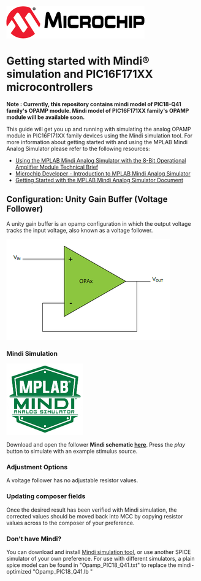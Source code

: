 ![Microchip logo](images/microchip.png)
# Getting started with Mindi® simulation and PIC16F171XX microcontrollers

**Note : Currently, this repository contains mindi model of PIC18-Q41 family's OPAMP module. Mindi model of PIC16F171XX family's OPAMP module will be available soon.**

This guide will get you up and running with simulating the analog OPAMP module in PIC16F171XX family devices using the Mindi simulation tool. For more information about getting started with and using the MPLAB Mindi Analog Simulator please refer to the following resources:

- [Using the MPLAB Mindi Analog Simulator with the 8-Bit Operational Amplifier Module Technical Brief](https://ww1.microchip.com/downloads/en/DeviceDoc/Using-the-MPLAB-Mindi-Analog-Simulator-with-the-8-Bit-Operational-Amplifier-Module-90003293A.pdf)
- [Microchip Developer - Introduction to MPLAB Mindi Analog Simulator](https://microchipdeveloper.com/mindi:mindi-analog-simulator-introduction)
- [Getting Started with the MPLAB Mindi Analog Simulator Document](http://ww1.microchip.com/downloads/en/DeviceDoc/Getting-Started-MPLAB-Mindi-Analog-Simulator-DS50002564B.pdf)

## Configuration: Unity Gain Buffer (Voltage Follower)
A unity gain buffer is an opamp configuration in which the output voltage tracks the input voltage, also known as a voltage follower.

![Voltage Follower](images/configuration.png)

### Mindi Simulation
![Mindi](images/mplab-mindi-analog-simulator.png)

Download and open the follower **Mindi schematic [here](https://github.com/microchip-pic-avr-examples/pic16f171-opamp-mindi-unity-gain-buffer/releases/latest)**. Press the _play_ button to simulate with an example stimulus source.

### Adjustment Options
A voltage follower has no adjustable resistor values.

### Updating composer fields
Once the desired result has been verified with Mindi simulation, the corrected values should be moved back into MCC by copying resistor values across to the composer of your preference.

### Don't have Mindi?
You can download and install [Mindi simulation tool](https://www.microchip.com/mplab/mplab-mindi), or use another SPICE simulator of your own preference. For use with different simulators, a plain spice model can be found in "Opamp_PIC18_Q41.txt" to replace the mindi-optimized "Opamp_PIC18_Q41.lb "
